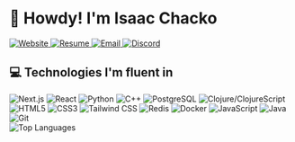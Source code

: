 
# 👋 Howdy! I'm Isaac Chacko

<div class="flex flex-wrap items-center justify-center gap-2">
  <a href="https://www.isaacchacko.co/" class="inline-flex items-center px-3 py-1 bg-gray-700 text-white rounded-full shadow-md hover:bg-gray-600 transition duration-200">
    <img src="https://img.shields.io/badge/Website-3b5998?style=for-the-badge&logo=google-chrome&logoColor=white" alt="Website" class="h-5 mr-1">
  </a>
  <a href="https://www.isaacchacko.co/Isaac_Chacko.pdf" class="inline-flex items-center px-3 py-1 bg-green-700 text-white rounded-full shadow-md hover:bg-green-600 transition duration-200">
    <img src="https://img.shields.io/badge/Resume-00A98F?style=for-the-badge&logo=readme&logoColor=white" alt="Resume" class="h-5 mr-1">
  </a>
  <a href="mailto:isaac.chacko05@tamu.edu" class="inline-flex items-center px-3 py-1 bg-red-700 text-white rounded-full shadow-md hover:bg-red-600 transition duration-200">
    <img src="https://img.shields.io/badge/Email-D14836?style=for-the-badge&logo=gmail&logoColor=white" alt="Email" class="h-5 mr-1">
  </a>
  <a href="https://discordapp.com/users/stickititswinnable" class="inline-flex items-center px-3 py-1 bg-blue-700 text-white rounded-full shadow-md hover:bg-blue-600 transition duration-200">
    <img src="https://img.shields.io/badge/Discord-7289DA?style=for-the-badge&logo=discord&logoColor=white" alt="Discord" class="h-5 mr-1">
  </a>
</div>

## 💻 Technologies I'm fluent in

<div class="flex flex-col md:flex-row items-center justify-center gap-4">
  <div>
    <div class="flex flex-wrap items-center justify-center gap-2">
      <img src="https://img.shields.io/badge/Next.js-000000?style=for-the-badge&logo=nextdotjs&logoColor=white" alt="Next.js" class="h-8">
      <img src="https://img.shields.io/badge/React-20232A?style=for-the-badge&logo=react&logoColor=61DAFB" alt="React" class="h-8">
      <img src="https://img.shields.io/badge/Python-3776AB?style=for-the-badge&logo=python&logoColor=white" alt="Python" class="h-8">
      <img src="https://img.shields.io/badge/C++-00599C?style=for-the-badge&logo=c%2B%2B&logoColor=white" alt="C++" class="h-8">
      <img src="https://img.shields.io/badge/PostgreSQL-316192?style=for-the-badge&logo=postgresql&logoColor=white" alt="PostgreSQL" class="h-8">
      <img src="https://img.shields.io/badge/Clojure-5881D8?style=for-the-badge&logo=clojure&logoColor=white" alt="Clojure/ClojureScript" class="h-8">
      <img src="https://img.shields.io/badge/HTML5-E34F26?style=for-the-badge&logo=html5&logoColor=white" alt="HTML5" class="h-8">
      <img src="https://img.shields.io/badge/CSS3-1572B6?style=for-the-badge&logo=css3&logoColor=white" alt="CSS3" class="h-8">
      <img src="https://img.shields.io/badge/Tailwind%20CSS-38B2AC?style=for-the-badge&logo=tailwind-css&logoColor=white" alt="Tailwind CSS" class="h-8">
      <img src="https://img.shields.io/badge/Redis-DC382D?style=for-the-badge&logo=redis&logoColor=white" alt="Redis" class="h-8">
      <img src="https://img.shields.io/badge/Docker-2CA5E0?style=for-the-badge&logo=docker&logoColor=white" alt="Docker" class="h-8">
      <img src="https://img.shields.io/badge/JavaScript-F7DF1E?style=for-the-badge&logo=javascript&logoColor=black" alt="JavaScript" class="h-8">
      <img src="https://img.shields.io/badge/Java-ED8B00?style=for-the-badge&logo=java&logoColor=white" alt="Java" class="h-8">
      <img src="https://img.shields.io/badge/Git-F05032?style=for-the-badge&logo=git&logoColor=white" alt="Git" class="h-8">
    </div>
  </div>
  <div class="w-full md:w-auto">
    <img src="https://github-readme-stats.vercel.app/api/top-langs/?username=isaacchacko&layout=compact&theme=radical" alt="Top Languages" class="max-w-full">
  </div>
</div>
